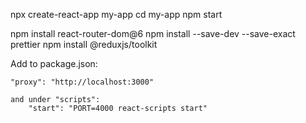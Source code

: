npx create-react-app my-app
cd my-app
npm start

npm install react-router-dom@6
npm install --save-dev --save-exact prettier
npm install @reduxjs/toolkit

Add to package.json:
    
    "proxy": "http://localhost:3000"
    
    and under "scripts": 
        "start": "PORT=4000 react-scripts start"